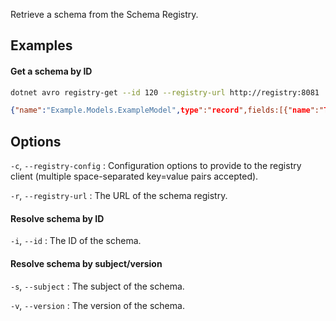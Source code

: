 Retrieve a schema from the Schema Registry.

## Examples

#### Get a schema by ID

```sh
dotnet avro registry-get --id 120 --registry-url http://registry:8081
```

```json
{"name":"Example.Models.ExampleModel",type":"record",fields:[{"name":"Text","type":"string"}]}
```

## Options

`-c`, `--registry-config`
:   Configuration options to provide to the registry client (multiple space-separated key=value pairs accepted).

`-r`, `--registry-url`
:   The URL of the schema registry.

#### Resolve schema by ID

`-i`, `--id`
:   The ID of the schema.

#### Resolve schema by subject/version

`-s`, `--subject`
:   The subject of the schema.

`-v`, `--version`
:   The version of the schema.
